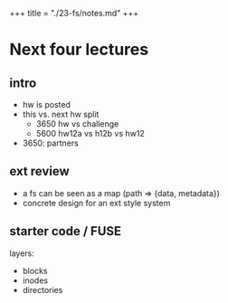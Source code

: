 +++
title = "./23-fs/notes.md"
+++

# Next four lectures

## intro

 - hw is posted
 - this vs. next hw split
   - 3650 hw vs challenge
   - 5600 hw12a vs h12b vs hw12
 - 3650: partners

## ext review

 - a fs can be seen as a map (path => {data, metadata})
 - concrete design for an ext style system

## starter code / FUSE

layers:

 - blocks
 - inodes
 - directories

